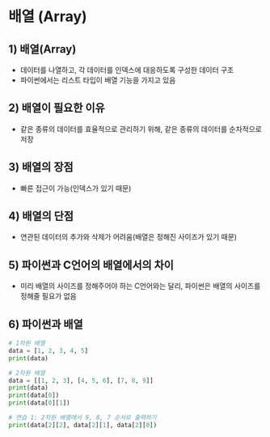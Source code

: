 # 배열 (Array)

## 1) 배열(Array)
- 데이터를 나열하고, 각 데이터를 인덱스에 대응하도록 구성한 데이터 구조
- 파이썬에서는 리스트 타입이 배열 기능을 가지고 있음

## 2) 배열이 필요한 이유
- 같은 종류의 데이터를 효율적으로 관리하기 위해, 같은 종류의 데이터를 순차적으로 저장

## 3) 배열의 장점
- 빠른 접근이 가능(인덱스가 있기 때문)

## 4) 배열의 단점
- 연관된 데이터의 추가와 삭제가 어려움(배열은 정해진 사이즈가 있기 때문)

## 5) 파이썬과 C언어의 배열에서의 차이
- 미리 배열의 사이즈를 정해주어야 하는 C언어와는 달리, 파이썬은 배열의 사이즈를 정해줄 필요가 없음

## 6) 파이썬과 배열

```python
# 1차원 배열
data = [1, 2, 3, 4, 5]
print(data)
```

```python
# 2차원 배열
data = [[1, 2, 3], [4, 5, 6], [7, 8, 9]]
print(data)
print(data[0])
print(data[0][1])
```

```python
# 연습 1: 2차원 배열에서 9, 8, 7 순서로 출력하기
print(data[2][2], data[2][1], data[2][0])
```

```python

```